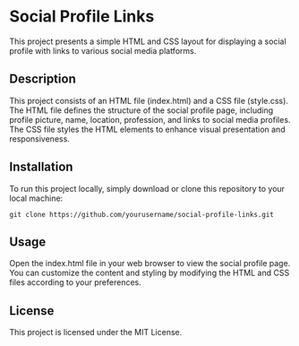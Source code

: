 # Social Profile Links

This project presents a simple HTML and CSS layout for displaying a social profile with links to various social media platforms.

## Description

This project consists of an HTML file (index.html) and a CSS file (style.css). The HTML file defines the structure of the social profile page, including profile picture, name, location, profession, and links to social media profiles. The CSS file styles the HTML elements to enhance visual presentation and responsiveness.

## Installation

To run this project locally, simply download or clone this repository to your local machine:

```git clone https://github.com/yourusername/social-profile-links.git```


## Usage

Open the index.html file in your web browser to view the social profile page. You can customize the content and styling by modifying the HTML and CSS files according to your preferences.

## License

This project is licensed under the MIT License.
